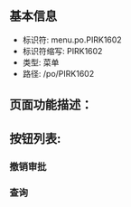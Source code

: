 
## 基本信息

- 标识符: menu.po.PIRK1602
- 标识符缩写: PIRK1602
- 类型: 菜单
- 路径: /po/PIRK1602

## 页面功能描述：





## 按钮列表:


### 撤销审批



### 查询


